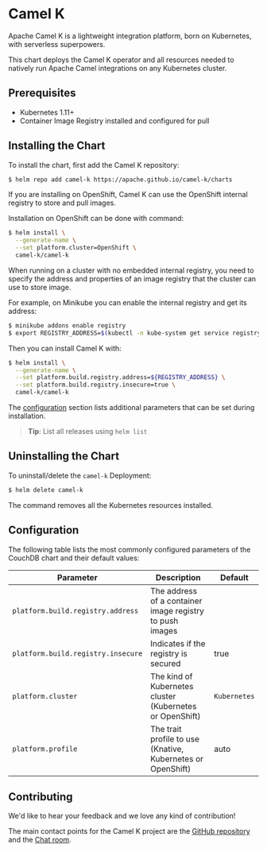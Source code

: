 # Camel K

Apache Camel K is a lightweight integration platform, born on Kubernetes,
with serverless superpowers.

This chart deploys the Camel K operator and all resources needed to natively run
Apache Camel integrations on any Kubernetes cluster.

## Prerequisites

- Kubernetes 1.11+
- Container Image Registry installed and configured for pull

## Installing the Chart

To install the chart, first add the Camel K repository:

```bash
$ helm repo add camel-k https://apache.github.io/camel-k/charts
```

If you are installing on OpenShift, Camel K can use the OpenShift internal registry to
store and pull images.

Installation on OpenShift can be done with command:

```bash
$ helm install \
  --generate-name \
  --set platform.cluster=OpenShift \
  camel-k/camel-k
```

When running on a cluster with no embedded internal registry, you need to specify the address
and properties of an image registry that the cluster can use to store image.

For example, on Minikube you can enable the internal registry and get its address:

```bash
$ minikube addons enable registry
$ export REGISTRY_ADDRESS=$(kubectl -n kube-system get service registry -o jsonpath='{.spec.clusterIP}')
```

Then you can install Camel K with:

```bash
$ helm install \
  --generate-name \
  --set platform.build.registry.address=${REGISTRY_ADDRESS} \
  --set platform.build.registry.insecure=true \
  camel-k/camel-k
```

The [configuration](#configuration) section lists
additional parameters that can be set during installation.

> **Tip**: List all releases using `helm list`

## Uninstalling the Chart

To uninstall/delete the `camel-k` Deployment:

```bash
$ helm delete camel-k
```

The command removes all the Kubernetes resources installed.

## Configuration

The following table lists the most commonly configured parameters of the
CouchDB chart and their default values:

|           Parameter                |             Description                                     |                Default                 |
|------------------------------------|-------------------------------------------------------------|----------------------------------------|
| `platform.build.registry.address`  | The address of a container image registry to push images    |                                        |
| `platform.build.registry.insecure` | Indicates if the registry is secured                        | true                                   |
| `platform.cluster`                 | The kind of Kubernetes cluster (Kubernetes or OpenShift)    | `Kubernetes`                           |
| `platform.profile`                 | The trait profile to use (Knative, Kubernetes or OpenShift) | auto                                   |

## Contributing

We'd like to hear your feedback and we love any kind of contribution!

The main contact points for the Camel K project are the [GitHub repository][1]
and the [Chat room][2].

[1]: https://github.com/aanogueira/camel-k
[2]: https://camel.zulipchat.com
